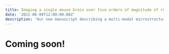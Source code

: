 ```yaml
---
title: Imaging a single mouse brain over five orders of magnitude of resolution
date: '2021-06-09T12:00:00.00Z'
description: 'Our new manuscript describing a multi-modal microstructural imaging pipeline was published in NeuroImage.'
---
```


# Coming soon!
